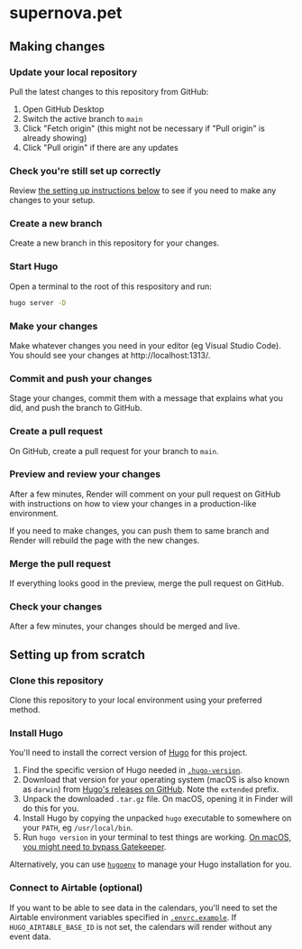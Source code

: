 # supernova.pet

## Making changes

### Update your local repository

Pull the latest changes to this repository from GitHub:

1. Open GitHub Desktop
2. Switch the active branch to `main`
3. Click "Fetch origin" (this might not be necessary if "Pull origin" is already
   showing)
4. Click "Pull origin" if there are any updates

### Check you're still set up correctly

Review [the setting up instructions below](#setting-up-from-scratch) to see if
you need to make any changes to your setup.

### Create a new branch

Create a new branch in this repository for your changes.

### Start Hugo

Open a terminal to the root of this respository and run:

```sh
hugo server -D
```

### Make your changes

Make whatever changes you need in your editor (eg Visual Studio Code). You
should see your changes at http://localhost:1313/.

### Commit and push your changes

Stage your changes, commit them with a message that explains what you did, and
push the branch to GitHub.

### Create a pull request

On GitHub, create a pull request for your branch to `main`.

### Preview and review your changes

After a few minutes, Render will comment on your pull request on GitHub with
instructions on how to view your changes in a production-like environment.

If you need to make changes, you can push them to same branch and Render will
rebuild the page with the new changes.

### Merge the pull request

If everything looks good in the preview, merge the pull request on GitHub.

### Check your changes

After a few minutes, your changes should be merged and live.

## Setting up from scratch

### Clone this repository

Clone this repository to your local environment using your preferred method.

### Install Hugo

You'll need to install the correct version of [Hugo](https://gohugo.io/) for
this project.

1. Find the specific version of Hugo needed in [`.hugo-version`](.hugo-version).
2. Download that version for your operating system (macOS is also known as
   `darwin`) from
   [Hugo's releases on GitHub](https://github.com/gohugoio/hugo/releases). Note
   the `extended` prefix.
3. Unpack the downloaded `.tar.gz` file. On macOS, opening it in Finder will do
   this for you.
4. Install Hugo by copying the unpacked `hugo` executable to somewhere on your
   `PATH`, eg `/usr/local/bin`.
5. Run `hugo version` in your terminal to test things are working.
   [On macOS, you might need to bypass Gatekeeper](https://support.apple.com/en-us/HT202491).

Alternatively, you can use [`hugoenv`](https://github.com/erbridge/hugoenv) to
manage your Hugo installation for you.

### Connect to Airtable (optional)

If you want to be able to see data in the calendars, you'll need to set the
Airtable environment variables specified in [`.envrc.example`](.envrc.example).
If `HUGO_AIRTABLE_BASE_ID` is not set, the calendars will render without any
event data.
